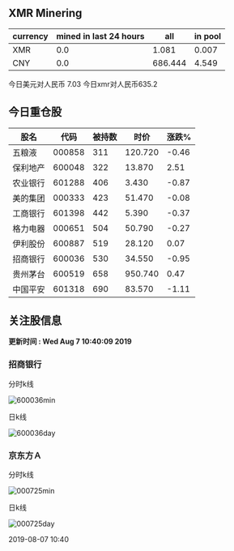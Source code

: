 ## XMR Minering

|currency|mined in last 24 hours|all|in pool|
|---|---|---|---|
|XMR|0.0|1.081|0.007|
|CNY|0.0|686.444|4.549|

今日美元对人民币 7.03	今日xmr对人民币635.2


## 今日重仓股 

|股名|代码|被持数|时价|涨跌%|
|---|---|---|---|---|
|五粮液|000858|311|120.720|-0.46|
|保利地产|600048|322|13.870|2.51|
|农业银行|601288|406|3.430|-0.87|
|美的集团|000333|423|51.470|-0.08|
|工商银行|601398|442|5.390|-0.37|
|格力电器|000651|504|50.790|-0.27|
|伊利股份|600887|519|28.120|0.07|
|招商银行|600036|530|34.550|-0.95|
|贵州茅台|600519|658|950.740|0.47|
|中国平安|601318|690|83.570|-1.11|

## 关注股信息
**更新时间 : Wed Aug  7 10:40:09 2019**
### 招商银行 
分时k线

![600036min](http://image.sinajs.cn/newchart/min/n/sh600036.gif)

日k线

![600036day](http://image.sinajs.cn/newchart/daily/n/sh600036.gif)

### 京东方Ａ 
分时k线

![000725min](http://image.sinajs.cn/newchart/min/n/sz000725.gif)

日k线

![000725day](http://image.sinajs.cn/newchart/daily/n/sz000725.gif)

2019-08-07 10:40